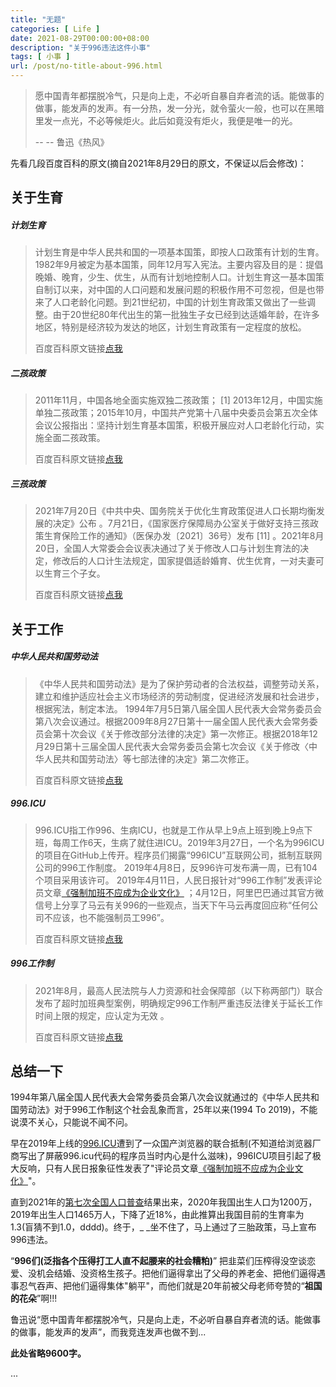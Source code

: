 ```yaml
---
title: "无题"
categories: [ Life ]
date: 2021-08-29T00:00:00+08:00
description: "关于996违法这件小事"
tags: [ 小事 ]
url: /post/no-title-about-996.html  
---
```





>  愿中国青年都摆脱冷气，只是向上走，不必听自暴自弃者流的话。能做事的做事，能发声的发声。有一分热，发一分光，就令萤火一般，也可以在黑暗里发一点光，不必等候炬火。此后如竟没有炬火，我便是唯一的光。  
>      
>  -- -- 鲁迅《热风》 

先看几段百度百科的原文(摘自2021年8月29日的原文，不保证以后会修改)：

## 关于生育

##### 计划生育

> 计划生育是中华人民共和国的一项基本国策，即按人口政策有计划的生育。1982年9月被定为基本国策，同年12月写入宪法。主要内容及目的是：提倡晚婚、晚育，少生、优生，从而有计划地控制人口。计划生育这一基本国策自制订以来，对中国的人口问题和发展问题的积极作用不可忽视，但是也带来了人口老龄化问题。到21世纪初，中国的计划生育政策又做出了一些调整。由于20世纪80年代出生的第一批独生子女已经到达适婚年龄，在许多地区，特别是经济较为发达的地区，计划生育政策有一定程度的放松。
> 
> 百度百科原文链接[点我](https://baike.baidu.com/item/计划生育/608369)

##### 二孩政策

> 2011年11月，中国各地全面实施双独二孩政策； [1]  2013年12月，中国实施单独二孩政策；2015年10月，中国共产党第十八届中央委员会第五次全体会议公报指出：坚持计划生育基本国策，积极开展应对人口老龄化行动，实施全面二孩政策。
> 
> 百度百科原文链接[点我](https://baike.baidu.com/item/二孩政策/18761690)


##### 三孩政策

> 2021年7月20日《中共中央、国务院关于优化生育政策促进人口长期均衡发展的决定》公布  。7月21日，《国家医疗保障局办公室关于做好支持三孩政策生育保险工作的通知》（医保办发〔2021〕36号）发布 [11]  。2021年8月20日，全国人大常委会会议表决通过了关于修改人口与计划生育法的决定，修改后的人口计生法规定，国家提倡适龄婚育、优生优育，一对夫妻可以生育三个子女。
> 
> 百度百科原文链接[点我](https://baike.baidu.com/item/三孩政策/22807007)

## 关于工作

#####  中华人民共和国劳动法

> 《中华人民共和国劳动法》是为了保护劳动者的合法权益，调整劳动关系，建立和维护适应社会主义市场经济的劳动制度，促进经济发展和社会进步，根据宪法，制定本法。
1994年7月5日第八届全国人民代表大会常务委员会第八次会议通过。根据2009年8月27日第十一届全国人民代表大会常务委员会第十次会议《关于修改部分法律的决定》第一次修正。根据2018年12月29日第十三届全国人民代表大会常务委员会第七次会议《关于修改〈中华人民共和国劳动法〉等七部法律的决定》第二次修正。
> 
> 百度百科原文链接[点我](https://baike.baidu.com/item/中华人民共和国劳动法/207140)

##### 996.ICU

>    996.ICU指工作996、生病ICU，也就是工作从早上9点上班到晚上9点下班，每周工作6天，生病了就住进ICU。2019年3月27日，一个名为996ICU的项目在GitHub上传开。程序员们揭露“996ICU”互联网公司，抵制互联网公司的996工作制度。 
>    2019年4月8日，反996许可发布满一周，已有104个项目采用该许可。 
>    2019年4月11日，人民日报针对“996工作制”发表评论员文章[《强制加班不应成为企业文化》](https://page.om.qq.com/page/Oz8tNKmrog_6_K7uCaTesIaA0)  ；4月12日，阿里巴巴通过其官方微信号上分享了马云有关996的一些观点，当天下午马云再度回应称“任何公司不应该，也不能强制员工996”。
> 
> 百度百科原文链接[点我](https://baike.baidu.com/item/996.ICU/23400511)

#####  996工作制

> 2021年8月，最高人民法院与人力资源和社会保障部（以下称两部门）联合发布了超时加班典型案例，明确规定996工作制严重违反法律关于延长工作时间上限的规定，应认定为无效 。
> 
> 百度百科原文链接[点我](https://baike.baidu.com/item/996工作制/19940031)


## 总结一下

1994年第八届全国人民代表大会常务委员会第八次会议就通过的《中华人民共和国劳动法》对于996工作制这个社会乱象而言，25年以来(1994 To 2019)，不能说漠不关心，只能说不闻不问。

早在2019年上线的[996.ICU](https://996.icu/#/zh_CN)遭到了一众国产浏览器的联合抵制(不知道给浏览器厂商写出了屏蔽996.icu代码的程序员当时内心是什么滋味)，996ICU项目引起了极大反响，只有人民日报象征性发表了"评论员文章[《强制加班不应成为企业文化》](https://page.om.qq.com/page/Oz8tNKmrog_6_K7uCaTesIaA0)"。

直到2021年的[第七次全国人口普查](https://baike.baidu.com/item/第七次全国人口普查/23542107)结果出来，2020年我国出生人口为1200万，2019年出生人口1465万人，下降了近18%，由此推算出我国目前的生育率为1.3(盲猜不到1.0，dddd)。终于，_ _坐不住了，马上通过了三胎政策，马上宣布996违法。

“**996们(泛指各个压得打工人直不起腰来的社会糟粕)**” 把韭菜们压榨得没空谈恋爱、没机会结婚、没资格生孩子。把他们逼得拿出了父母的养老金、把他们逼得遇事忍气吞声、把他们逼得集体"躺平"，而他们就是20年前被父母老师夸赞的“**祖国的花朵**”啊!!! 

鲁迅说“愿中国青年都摆脱冷气，只是向上走，不必听自暴自弃者流的话。能做事的做事，能发声的发声”，而我竞连发声也做不到...

**此处省略9600字。** 

... 

